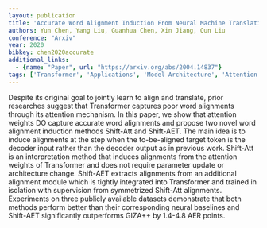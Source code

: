 ```yaml
---
layout: publication
title: 'Accurate Word Alignment Induction From Neural Machine Translation'
authors: Yun Chen, Yang Liu, Guanhua Chen, Xin Jiang, Qun Liu
conference: "Arxiv"
year: 2020
bibkey: chen2020accurate
additional_links:
  - {name: "Paper", url: "https://arxiv.org/abs/2004.14837"}
tags: ['Transformer', 'Applications', 'Model Architecture', 'Attention Mechanism', 'Pretraining Methods']
---
```

Despite its original goal to jointly learn to align and translate, prior
researches suggest that Transformer captures poor word alignments through its
attention mechanism. In this paper, we show that attention weights DO capture
accurate word alignments and propose two novel word alignment induction methods
Shift-Att and Shift-AET. The main idea is to induce alignments at the step when
the to-be-aligned target token is the decoder input rather than the decoder
output as in previous work. Shift-Att is an interpretation method that induces
alignments from the attention weights of Transformer and does not require
parameter update or architecture change. Shift-AET extracts alignments from an
additional alignment module which is tightly integrated into Transformer and
trained in isolation with supervision from symmetrized Shift-Att alignments.
Experiments on three publicly available datasets demonstrate that both methods
perform better than their corresponding neural baselines and Shift-AET
significantly outperforms GIZA++ by 1.4-4.8 AER points.
